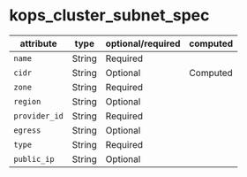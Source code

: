 # kops_cluster_subnet_spec

| attribute | type | optional/required | computed |
| --- | --- | --- | --- |
| `name` | String | Required |  |
| `cidr` | String | Optional | Computed |
| `zone` | String | Required |  |
| `region` | String | Optional |  |
| `provider_id` | String | Required |  |
| `egress` | String | Optional |  |
| `type` | String | Required |  |
| `public_ip` | String | Optional |  |
